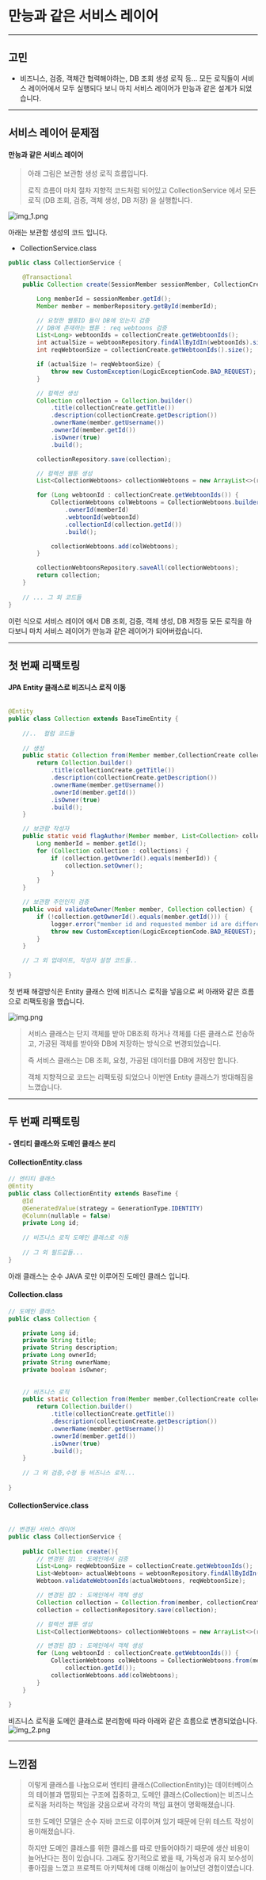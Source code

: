 # 만능과 같은 서비스 레이어

---

## 고민
- 비즈니스, 검증, 객체간 협력해야하는, DB 조회 생성 로직 등... 모든 로직들이 서비스 레이어에서 모두 실행되다 보니 마치 서비스 레이어가 만능과 같은 설계가 되었습니다.


---


## 서비스 레이어 문제점
#### 만능과 같은 서비스 레이어


> 아래 그림은 보관함 생성 로직 흐름입니다.
>
> 로직 흐름이 마치 절차 지향적 코드처럼 되어있고 CollectionService 에서 모든 로직 (DB 조회, 검증, 객체 생성, DB 저장) 을 실행합니다.





![img_1.png](../img/img_1.png)

아래는 보관함 생성의 코드 입니다.
- CollectionService.class

```java
public class CollectionService {

    @Transactional
    public Collection create(SessionMember sessionMember, CollectionCreate collectionCreate) {

        Long memberId = sessionMember.getId();
        Member member = memberRepository.getById(memberId);

        // 요청한 웹툰ID 들이 DB에 있는지 검증
        // DB에 존재하는 웹툰 : req webtoons 검증
        List<Long> webtoonIds = collectionCreate.getWebtoonIds();
        int actualSize = webtoonRepository.findAllByIdIn(webtoonIds).size();
        int reqWebtoonSize = collectionCreate.getWebtoonIds().size();

        if (actualSize != reqWebtoonSize) {
            throw new CustomException(LogicExceptionCode.BAD_REQUEST);
        }

        // 컬렉션 생성
        Collection collection = Collection.builder()
            .title(collectionCreate.getTitle())
            .description(collectionCreate.getDescription())
            .ownerName(member.getUsername())
            .ownerId(member.getId())
            .isOwner(true)
            .build();

        collectionRepository.save(collection);

        // 컬렉션 웹툰 생성
        List<CollectionWebtoons> collectionWebtoons = new ArrayList<>(reqWebtoonSize);

        for (Long webtoonId : collectionCreate.getWebtoonIds()) {
            CollectionWebtoons colWebtoons = CollectionWebtoons.builder()
                .ownerId(memberId)
                .webtoonId(webtoonId)
                .collectionId(collection.getId())
                .build();

            collectionWebtoons.add(colWebtoons);
        }

        collectionWebtoonsRepository.saveAll(collectionWebtoons);
        return collection;
    }
    
    // ... 그 외 코드들
}
```


이런 식으로 서비스 레이어 에서 DB 조회, 검증, 객체 생성, DB 저장등 모든 로직을 하다보니 마치 서비스 레이어가 만능과 같은 레이어가 되어버렸습니다.

---
## 첫 번째 리팩토링
#### JPA Entity 클래스로 비즈니스 로직 이동

```java

@Entity
public class Collection extends BaseTimeEntity {
   
    //..  컬럼 코드들   
    
    // 생성
    public static Collection from(Member member,CollectionCreate collectionCreate) {
        return Collection.builder()
            .title(collectionCreate.getTitle())
            .description(collectionCreate.getDescription())
            .ownerName(member.getUsername())
            .ownerId(member.getId())
            .isOwner(true)
            .build();
    }

    // 보관함 작성자
    public static void flagAuthor(Member member, List<Collection> collections) {
        Long memberId = member.getId();
        for (Collection collection : collections) {
            if (collection.getOwnerId().equals(memberId)) {
                collection.setOwner();
            }
        }
    }

    // 보관함 주인인지 검증
    public void validateOwner(Member member, Collection collection) {
        if (!collection.getOwnerId().equals(member.getId())) {
            logger.error("member id and requested member id are different");
            throw new CustomException(LogicExceptionCode.BAD_REQUEST);
        }
    }

    // 그 외 업데이트, 작성자 설정 코드들..
    
}
```

첫 번째 해결방식은 Entity 클래스 안에 비즈니스 로직을 넣음으로 써 아래와 같은 흐름으로 리팩토링을 했습니다.

![img.png](../img/img.png)

> 서비스 클래스는 단지 객체를 받아 DB조회 하거나 객체를 다른 클래스로 전송하고, 가공된 객체를 받아와 DB에 저장하는 방식으로 변경되었습니다.
> 
> 즉 서비스 클래스는 DB 조회, 요청, 가공된 데이터를 DB에 저장만 합니다.
> 
> 객체 지향적으로 코드는 리팩토링 되었으나 이번엔 Entity 클래스가 방대해짐을 느꼈습니다.

---

## 두 번째 리팩토링
#### - 엔티티 클래스와 도메인 클래스 분리

#### CollectionEntity.class

```java
// 엔티티 클래스
@Entity
public class CollectionEntity extends BaseTime {
    @Id
    @GeneratedValue(strategy = GenerationType.IDENTITY)
    @Column(nullable = false)
    private Long id;
    
    // 비즈니스 로직 도메인 클래스로 이동
    
    // 그 외 필드값들...
}
```

아래 클래스는 순수 JAVA 로만 이루어진 도메인 클래스 입니다.
#### Collection.class
```java
// 도메인 클래스
public class Collection {

    private Long id;
    private String title;
    private String description;
    private Long ownerId;
    private String ownerName;
    private boolean isOwner;
    
    
    // 비즈니스 로직
    public static Collection from(Member member,CollectionCreate collectionCreate) {
        return Collection.builder()
            .title(collectionCreate.getTitle())
            .description(collectionCreate.getDescription())
            .ownerName(member.getUsername())
            .ownerId(member.getId())
            .isOwner(true)
            .build();
    }
    
    // 그 외 검증,수정 등 비즈니스 로직...
    
}

```

#### CollectionService.class

```java

// 변경된 서비스 레이어
public class CollectionService {
    
    public Collection create(){
        // 변경된 점1 : 도메인에서 검증
        List<Long> reqWebtoonSize = collectionCreate.getWebtoonIds();
        List<Webtoon> actualWebtoons = webtoonRepository.findAllByIdIn(reqWebtoonSize);
        Webtoon.validateWebtoonIds(actualWebtoons, reqWebtoonSize);

        // 변경된 점2 : 도메인에서 객체 생성
        Collection collection = Collection.from(member, collectionCreate);
        collection = collectionRepository.save(collection);

        // 컬렉션 웹툰 생성
        List<CollectionWebtoons> collectionWebtoons = new ArrayList<>(reqWebtoonSize.size());

        // 변경된 점3 : 도메인에서 객체 생성
        for (Long webtoonId : collectionCreate.getWebtoonIds()) {
            CollectionWebtoons colWebtoons = CollectionWebtoons.from(memberId, webtoonId,
                collection.getId());
            collectionWebtoons.add(colWebtoons);
        }
    }
    
}
```

비즈니스 로직을 도메인 클래스로 분리함에 따라 아래와 같은 흐름으로 변경되었습니다.
![img_2.png](../img/img_2.png)

---
## 느낀점
> 이렇게 클래스를 나눔으로써 엔티티 클래스(CollectionEntity)는 데이터베이스의 테이블과 맵핑되는 구조에 집중하고, 도메인 클래스(Collection)는 비즈니스 로직을 처리하는 책임을 갖음으로써 각각의 책임 표현이 명확해졌습니다.
> 
> 또한 도메인 모델은 순수 자바 코드로 이루어져 있기 때문에 단위 테스트 작성이 용이해졌습니다. 
> 
> 하지만 도메인 클래스를 위한 클래스를 따로 만들어야하기 때문에 생산 비용이 늘어난다는 점이 있습니다. 그래도 장기적으로 봤을 때, 가독성과 유지 보수성이 좋아짐을 느꼈고 프로젝트 아키텍쳐에 대해 이해심이 늘어났던 경험이였습니다.


